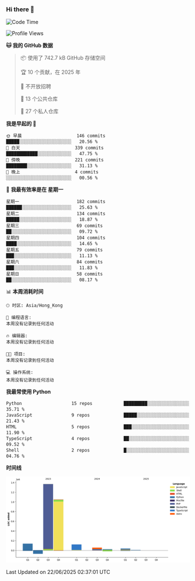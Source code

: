 ### Hi there 👋

<!--
**Mrzqd/Mrzqd** is a ✨ _special_ ✨ repository because its `README.md` (this file) appears on your GitHub profile.

Here are some ideas to get you started:

- 🔭 I’m currently working on ...
- 🌱 I’m currently learning ...
- 👯 I’m looking to collaborate on ...
- 🤔 I’m looking for help with ...
- 💬 Ask me about ...
- 📫 How to reach me: ...
- 😄 Pronouns: ...
- ⚡ Fun fact: ...
-->
<!--START_SECTION:waka-->
![Code Time](http://img.shields.io/badge/Code%20Time-260%20hrs%2011%20mins-blue)

![Profile Views](http://img.shields.io/badge/%E4%B8%AA%E4%BA%BA%E8%B5%84%E6%96%99%E8%A7%82%E7%9C%8B%E6%AC%A1%E6%95%B0-0-blue)

**🐱 我的 GitHub 数据** 

> 📦  使用了 742.7 kB GitHub 存储空间 
 > 
> 🏆 10 个贡献，在 2025 年
 > 
> 🚫 不开放招聘
 > 
> 📜 13 个公共仓库 
 > 
> 🔑 27 个私人仓库 
 > 
**我是早起的 🐤** 

```text
🌞 早晨                     146 commits         █████░░░░░░░░░░░░░░░░░░░░   20.56 % 
🌆 白天                     339 commits         ████████████░░░░░░░░░░░░░   47.75 % 
🌃 傍晚                     221 commits         ████████░░░░░░░░░░░░░░░░░   31.13 % 
🌙 晚上                     4 commits           ░░░░░░░░░░░░░░░░░░░░░░░░░   00.56 % 
```
📅 **我最有效率是在 星期一** 

```text
星期一                      182 commits         ██████░░░░░░░░░░░░░░░░░░░   25.63 % 
星期二                      134 commits         █████░░░░░░░░░░░░░░░░░░░░   18.87 % 
星期三                      69 commits          ██░░░░░░░░░░░░░░░░░░░░░░░   09.72 % 
星期四                      104 commits         ████░░░░░░░░░░░░░░░░░░░░░   14.65 % 
星期五                      79 commits          ███░░░░░░░░░░░░░░░░░░░░░░   11.13 % 
星期六                      84 commits          ███░░░░░░░░░░░░░░░░░░░░░░   11.83 % 
星期日                      58 commits          ██░░░░░░░░░░░░░░░░░░░░░░░   08.17 % 
```


📊 **本周消耗时间** 

```text
🕑︎ 时区: Asia/Hong_Kong

💬 编程语言: 
本周没有记录到任何活动

🔥 编辑器: 
本周没有记录到任何活动

🐱‍💻 项目: 
本周没有记录到任何活动

💻 操作系统: 
本周没有记录到任何活动
```

**我最常使用 Python** 

```text
Python                   15 repos            █████████░░░░░░░░░░░░░░░░   35.71 % 
JavaScript               9 repos             █████░░░░░░░░░░░░░░░░░░░░   21.43 % 
HTML                     5 repos             ███░░░░░░░░░░░░░░░░░░░░░░   11.90 % 
TypeScript               4 repos             ██░░░░░░░░░░░░░░░░░░░░░░░   09.52 % 
Shell                    2 repos             █░░░░░░░░░░░░░░░░░░░░░░░░   04.76 % 
```



**时间线**

![Lines of Code chart](https://raw.githubusercontent.com/Mrzqd/Mrzqd/main/assets/bar_graph.png)


 Last Updated on 22/06/2025 02:37:01 UTC
<!--END_SECTION:waka-->
